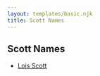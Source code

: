 ```yaml
---
layout: templates/basic.njk
title: Scott Names
---
```

## Scott Names
- [Lois Scott](/people/3/31542750)